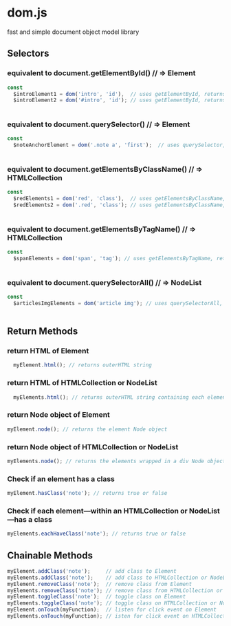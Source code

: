 # dom.js
fast and simple document object model library

## Selectors

### equivalent to document.getElementById() // => Element
```javascript
const 
  $introElement1 = dom('intro', 'id'),  // uses getElementById, returns an Element object
  $introElement2 = dom('#intro', 'id'); // uses getElementById, returns an Element object
  
```

### equivalent to document.querySelector() // => Element
```javascript
const
  $noteAnchorElement = dom('.note a', 'first');  // uses querySelector, returns an Element object
  
```

### equivalent to document.getElementsByClassName() // => HTMLCollection
```javascript
const
  $redElements1 = dom('red', 'class'),  // uses getElementsByClassName, returns a HTMLCollection object
  $redElements2 = dom('.red', 'class'); // uses getElementsByClassName, returns a HTMLCollection object
  
```

### equivalent to document.getElementsByTagName() // => HTMLCollection
```javascript
const
  $spanElements = dom('span', 'tag'); // uses getElementsByTagName, returns a HTMLCollection object
  
```

### equivalent to document.querySelectorAll() // => NodeList
```javascript
const
  $articlesImgElements = dom('article img'); // uses querySelectorAll, returns a NodeList object
  
```

## Return Methods

### return HTML of Element
```javascript
  myElement.html(); // returns outerHTML string
```

### return HTML of HTMLCollection or NodeList
```javascript
  myElements.html(); // returns outerHTML string containing each element
```

### return Node object of Element
```javascript
myElement.node(); // returns the element Node object
```

### return Node object of HTMLCollection or NodeList
```javascript
myElements.node(); // returns the elements wrapped in a div Node object

```
### Check if an element has a class
```javascript
myElement.hasClass('note'); // returns true or false

```
### Check if each element—within an HTMLCollection or NodeList—has a class
```javascript
myElements.eachHaveClass('note'); // returns true or false

```

## Chainable Methods
```javascript
myElement.addClass('note');     // add class to Element
myElements.addClass('note');    // add class to HTMLCollection or NodeList
myElement.removeClass('note');  // remove class from Element
myElements.removeClass('note'); // remove class from HTMLCollection or NodeList
myElement.toggleClass('note');  // toggle class on Element
myElements.toggleClass('note'); // toggle class on HTMLCollection or NodeList
myElement.onTouch(myFunction);  // listen for click event on Element
myElements.onTouch(myFunction); // isten for click event on HTMLCollection or NodeList

```
